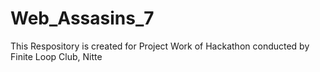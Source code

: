 # Web_Assasins_7
This Respository is created for Project Work of Hackathon conducted by Finite Loop Club, Nitte
